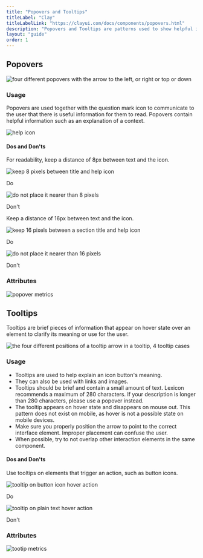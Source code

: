 ```yaml
---
title: "Popovers and Tooltips"
titleLabel: "Clay"
titleLabelLink: "https://clayui.com/docs/components/popovers.html"
description: "Popovers and Tooltips are patterns used to show helpful information in two different ways."
layout: "guide"
order: 1
---
```

## Popovers

![four different popovers with the arrow to the left, or right or top or down](/lexicon/images/Popover.jpg) 

### Usage

Popovers are used together with the question mark icon to communicate to the user that there is useful information for them to read. Popovers contain helpful information such as an explanation of a context.

![help icon](/lexicon/images/PopoverFromIcon.jpg)

#### Dos and Don'ts

For readability, keep a distance of 8px between text and the icon.

<div class="row">
	<div class="dodont col-lg">
        <img class="do" src="/lexicon/images/PopoverTitleIconDo.jpg" alt="keep 8 pixels between title and help icon">
        <p class="do">Do</p>
	</div>
	<div class="dodont col-lg">
		<img class="dont" src="/lexicon/images/PopoverTitleIconDont.jpg" alt="do not place it nearer than 8 pixels">
		<p class="dont">Don't</p>
	</div>
</div>

Keep a distance of 16px between text and the icon.

<div class="row">
    <div class="dodont col-lg">
        <img class="do" src="/lexicon/images/PopoverSectionIconDo.jpg" alt="keep 16 pixels between a section title and help icon">
        <p class="do">Do</p>
    </div>
    <div class="dodont col-lg">
        <img class="dont" src="/lexicon/images/PopoverSectionIconDont.jpg" alt="do not place it nearer than 16 pixels">
        <p class="dont">Don't</p>
    </div>
</div>

### Attributes

![popover metrics](/lexicon/images/PopoverMetrics.jpg)

## Tooltips

Tooltips are brief pieces of information that appear on hover state over an element to clarify its meaning or use for the user.

![the four different positions of a tooltip arrow in a tooltip, 4 tooltip cases](/lexicon/images/Tooltip.jpg)

### Usage

* Tooltips are used to help explain an icon button's meaning.
* They can also be used with links and images.
* Tooltips should be brief and contain a small amount of text. Lexicon recommends a maximum of 280 characters. If your description is longer than 280 characters, please use a popover instead.
* The tooltip appears on hover state and disappears on mouse out. This pattern does not exist on mobile, as hover is not a possible state on mobile devices.
* Make sure you properly position the arrow to point to the correct interface element. Improper placement can confuse the user.
* When possible, try to not overlap other interaction elements in the same component.

#### Dos and Don'ts

Use tooltips on elements that trigger an action, such as button icons.

<div class="row">
	<div class="dodont col-lg">
        <img class="do" src="/lexicon/images/TooltipDo.jpg" alt="tooltip on button icon hover action">
        <p class="do">Do</p>
	</div>
	<div class="dodont col-lg">
		<img class="dont" src="/lexicon/images/TooltipDont.jpg" alt="tooltip on plain text hover action">
		<p class="dont">Don't</p>
	</div>
</div>

### Attributes

![tootip metrics](/lexicon/images/TooltipMetrics.jpg)
